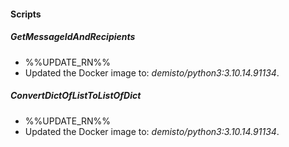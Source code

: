 
#### Scripts

##### GetMessageIdAndRecipients

- %%UPDATE_RN%%
- Updated the Docker image to: *demisto/python3:3.10.14.91134*.
##### ConvertDictOfListToListOfDict

- %%UPDATE_RN%%
- Updated the Docker image to: *demisto/python3:3.10.14.91134*.
